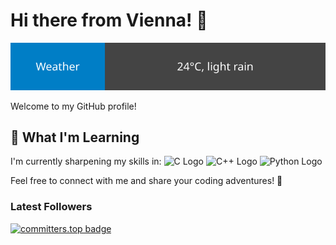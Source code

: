 # Hi there from Vienna! 👋 

[![vienna](https://raw.githubusercontent.com/hu8813/hu8813/main/weather_badge.svg)](https://playing-with-fastapi.vercel.app/weather/vienna)


Welcome to my GitHub profile!

## 🌱 What I'm Learning

I'm currently sharpening my skills in: ![C Logo](https://img.shields.io/badge/-C-000000?style=flat-square&logo=C&logoColor=white) ![C++ Logo](https://img.shields.io/badge/-C++-000000?style=flat-square&logo=C%2B%2B&logoColor=white) ![Python Logo](https://img.shields.io/badge/-Python-008000?style=flat-square&logo=Python&logoColor=white) 

Feel free to connect with me and share your coding adventures! 🚀


### Latest Followers

<!-- FOLLOWERS:START -->

<!-- FOLLOWERS:END -->





[![committers.top badge](https://user-badge.committers.top/austria/hu8813.svg)](https://user-badge.committers.top/austria/hu8813)

